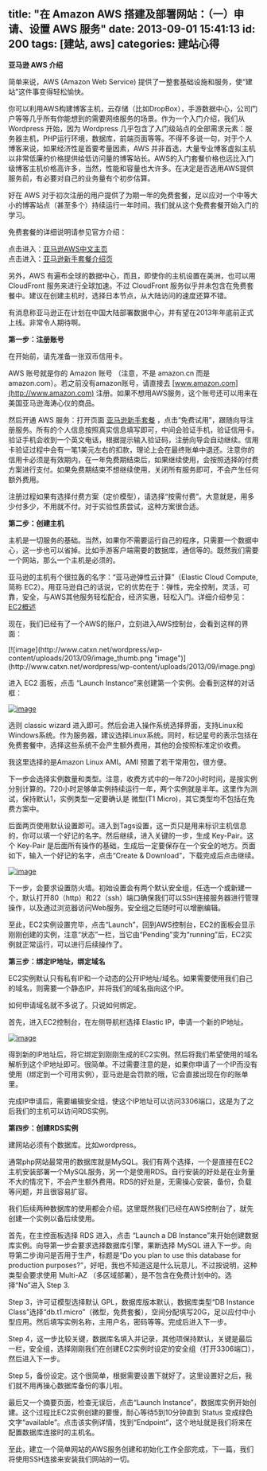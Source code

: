 title: "在 Amazon AWS 搭建及部署网站：（一）申请、设置 AWS 服务"
date: 2013-09-01 15:41:13
id: 200
tags: [建站, aws]
categories: 建站心得
---

**亚马逊 AWS 介绍**

简单来说，AWS (Amazon Web Service) 提供了一整套基础设施和服务，使“建站”这件事变得轻松愉快。

你可以利用AWS构建博客主机，云存储（比如DropBox），手游数据中心，公司门户等等几乎所有你能想到的需要网络服务的场景。作为一个入门介绍，我们从 Wordpress 开始，因为 Wordpress 几乎包含了入门级站点的全部需求元素：服务器主机，PHP运行环境，数据库，前端页面等等。不得不多说一句，对于个人博客来说，如果经济性是首要考量因素，AWS 并非首选，大量专业博客虚拟主机以非常低廉的价格提供给低访问量的博客站长。AWS的入门套餐价格也远比入门级博客主机价格高许多，当然，性能和容量也大许多。在决定是否选用AWS提供服务前，有必要对自己的业务量有个初步估算。

好在 AWS 对于初次注册的用户提供了为期一年的免费套餐，足以应对一个中等大小的博客站点（甚至多个）持续运行一年时间。我们就从这个免费套餐开始入门的学习。

<!--more-->


免费套餐的详细说明请参见官方介绍：

点击进入：[亚马逊AWS中文主页](http://aws.amazon.com/cn/)    
点击进入：[亚马逊新手套餐介绍页](https://aws.amazon.com/cn/free/)

另外，AWS 有遍布全球的数据中心，而且，即使你的主机设置在美洲，也可以用 CloudFront 服务来进行全球加速。不过 CloudFront 服务似乎并未包含在免费套餐中。建议在创建主机时，选择日本节点，从大陆访问的速度还算不错。

有消息称亚马逊正在计划在中国大陆部署数据中心，并有望在2013年年底前正式上线。非常令人期待啊。

**第一步：注册账号**

在开始前，请先准备一张双币信用卡。

AWS 账号就是你的 Amazon 账号 （注意，不是 amazon.cn 而是 amazon.com）。若之前没有amazon账号，请直接去 [www.amazon.com](http://www.amazon.com) 注册。如果不想用AWS服务，这个账号还可以用来在美国亚马逊海涛心仪的商品。

然后开通 AWS 服务：打开页面 [亚马逊新手套餐](https://aws.amazon.com/cn/free/) ，点击“免费试用”，跟随向导注册服务。所有的个人信息按照真实信息填写即可，中间会验证手机，验证信用卡。验证手机会收到一个英文电话，根据提示输入验证码，注册向导会自动继续。信用卡验证过程中会有一笔1美元左右的扣款，理论上会在最终账单中退还。注意你的信用卡必须是有效期内，在一年免费期结束后，如果继续使用，会按照选择的付费方案进行支付。如果免费期结束不想继续使用，关闭所有服务即可，不会产生任何额外费用。

注册过程如果有选择付费方案（定价模型），请选择“按需付费”。大意就是，用多少付多少，不用就不付。对于实验性质尝试，这种方案很合适。

**第二步：创建主机**

主机是一切服务的基础。当然，如果你不需要运行自己的程序，只需要一个数据中心，这一步也可以省掉。比如手游客户端需要的数据库，通信等的。既然我们需要一个网站，那么一个主机是必须的。

亚马逊的主机有个很拉轰的名字：“亚马逊弹性云计算”（Elastic Cloud Compute, 简称 EC2）。用亚马逊自己的话说，它的优势在于：弹性，完全控制，灵活，可靠，安全，与AWS其他服务轻松配合，经济实惠，轻松入门。详细介绍参见： [EC2概述](http://aws.amazon.com/cn/ec2/)

现在，我们已经有了一个AWS的账户，立刻进入AWS控制台，会看到这样的界面：
<!--more-->[![image](http://www.catxn.net/wordpress/wp-content/uploads/2013/09/image_thumb.png "image")](http://www.catxn.net/wordpress/wp-content/uploads/2013/09/image.png)    

进入 EC2 面板，点击 “Launch Instance”来创建第一个实例。会看到这样的对话框：

[![image](http://www.catxn.net/wordpress/wp-content/uploads/2013/09/image_thumb1.png "image")](http://www.catxn.net/wordpress/wp-content/uploads/2013/09/image1.png)

选则 classic wizard 进入即可。然后会进入操作系统选择界面，支持Linux和Windows系统。作为服务器，建议选择Linux系统。同时，标记星号的表示包括在免费套餐中，选择这些系统不会产生额外费用，其他的会按照标准定价收费。

我这里选择的是Amazon Linux AMI。AMI 预置了若干常用包，很方便。

下一步会选择实例数量和类型。注意，收费方式中的一年720小时时间，是按实例分别计算的。720小时足够单实例持续运行一年，两个实例就是半年。这里作为测试，保持默认1，实例类型一定要确认是 微型(T1 Micro)，其它类型均不包括在免费方案中。

后面两页使用默认设置即可。进入到Tags设置，这一页只是用来标识主机信息的，你可以填一个好记的名字。然后继续，进入关键的一步，生成 Key-Pair。这个 Key-Pair 是后面所有操作的基础，生成后一定要保存在一个安全的地方。页面如下，输入一个好记的名字，点击“Create &amp; Download”，下载完成后点击继续。

[![image](http://www.catxn.net/wordpress/wp-content/uploads/2013/09/image_thumb2.png "image")](http://www.catxn.net/wordpress/wp-content/uploads/2013/09/image2.png)

下一步，会要求设置防火墙。初始设置会有两个默认安全组，任选一个或新建一个，默认打开80（http）和22（ssh）端口确保我们可以SSH连接服务器进行管理操作，以及通过浏览器访问Web服务。安全组之后随时可以增删编辑。

至此，EC2实例设置完毕，点击“Launch”，回到AWS控制台，EC2的面板会显示刚刚创建的实例，注意“状态”一栏，当它由“Pending”变为“running”后，EC2实例就正常运行，可以进行后续操作了。

**第三步：绑定IP地址，绑定域名**

EC2实例默认只有私有IP和一个动态的公开IP地址/域名。如果需要使用我们自己的域名，则需要一个静态IP，并将我们的域名指向这个IP。

如何申请域名就不多说了。只说如何绑定。

首先，进入EC2控制台，在左侧导航栏选择 Elastic IP，申请一个新的IP地址。

[![image](http://www.catxn.net/wordpress/wp-content/uploads/2013/09/image_thumb3.png "image")](http://www.catxn.net/wordpress/wp-content/uploads/2013/09/image3.png)

得到新的IP地址后，将它绑定到刚刚生成的EC2实例。然后将我们希望使用的域名解析到这个IP地址即可。很简单。不过需要注意的是，如果你申请了一个IP而没有使用（绑定到一个可用实例），亚马逊是会罚款的哦，它会直接出现在你的账单里。

完成IP申请后，需要编辑安全组，使这个IP地址可以访问3306端口，这是为了之后我们的主机可以访问RDS实例。

**第四步：创建RDS实例**

建网站必须有个数据库。比如wordpress。

通常php网站最常用的数据库就是MySQL。我们有两个选择，一个是直接在EC2主机安装部署一个MySQL服务，另一个是使用RDS。自行安装的好处是在业务量不大的情况下，不会产生额外费用。RDS的好处是，无需操心安装，备份，负载等问题，并且很容易扩容。

我们后续两种数据库的使用都会介绍。这里既然我们已经在AWS控制台了，就先创建一个实例以备后续使用。

首先，在主控面板选择 RDS 进入，点击 “Launch a DB Instance”来开始创建数据库实例。向导第一步会要求选择数据库引擎，果断选择 MySQL 进入下一步。向导第二步询问是否用于生产，标题是“Do you plan to use this database for production purposes?”，好吧，我也不知道这是什么玩意儿，不过按说明，这种类型会要求使用 Multi-AZ （多区域部署），是不包含在免费计划中的。选择“No”进入 Step 3.

Step 3，许可证模型选择默认 GPL，数据库版本默认，数据库类型“DB Instance Class”选择“db.t1.micro”（微型，免费套餐），空间分配填写20G，足以应付中小型应用。然后填写实例名称，主用户名，密码等等。完成后进入下一步。

Step 4，这一步比较关键，数据库名填入并记录，其他项保持默认，关键是最后一栏，安全组，选择刚刚我们在创建EC2实例时设定的安全组（打开3306端口），然后进入下一步。

Step 5，备份设定。这个很简单，根据需要设置下就好了。这里设置好之后，我们就不用再操心数据库备份的事儿啦。

最后又一个摘要页面，检查无误后，点击“Launch Instance”，数据库实例开始创建。这个过程比EC2实例创建的要慢，耐心等待5到10分钟直到 Status 变成绿色文字“available”。点击该实例详情，找到“Endpoint”，这个地址就是我们将来在配置数据库连接时的主机名。

至此，建立一个简单网站的AWS服务创建和初始化工作全部完成，下一篇，我们将使用SSH连接来安装我们网站的一切。